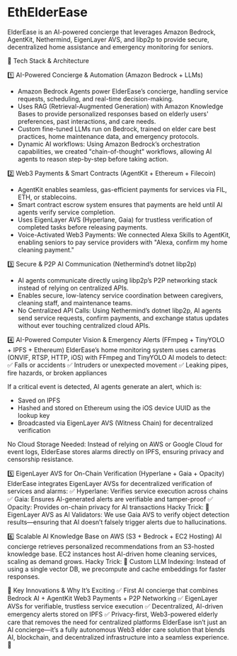 # EthElderEase
ElderEase is an AI-powered concierge that leverages Amazon Bedrock, AgentKit, Nethermind, EigenLayer AVS, and libp2p to provide secure, decentralized home assistance and emergency monitoring for seniors.

🧩 Tech Stack & Architecture

1️⃣ AI-Powered Concierge & Automation (Amazon Bedrock + LLMs)
- Amazon Bedrock Agents power ElderEase’s concierge, handling service requests, scheduling, and real-time decision-making.
- Uses RAG (Retrieval-Augmented Generation) with Amazon Knowledge Bases to provide personalized responses based on elderly users' preferences, past interactions, and care needs.
- Custom fine-tuned LLMs run on Bedrock, trained on elder care best practices, home maintenance data, and emergency protocols.
- Dynamic AI workflows: Using Amazon Bedrock’s orchestration capabilities, we created "chain-of-thought" workflows, allowing AI agents to reason step-by-step before taking action.

2️⃣ Web3 Payments & Smart Contracts (AgentKit + Ethereum + Filecoin)
- AgentKit enables seamless, gas-efficient payments for services via FIL, ETH, or stablecoins.
- Smart contract escrow system ensures that payments are held until AI agents verify service completion.
- Uses EigenLayer AVS (Hyperlane, Gaia) for trustless verification of completed tasks before releasing payments.
- Voice-Activated Web3 Payments: We connected Alexa Skills to AgentKit, enabling seniors to pay service providers with "Alexa, confirm my home cleaning payment."

3️⃣ Secure & P2P AI Communication (Nethermind’s dotnet libp2p)
- AI agents communicate directly using libp2p’s P2P networking stack instead of relying on centralized APIs.
- Enables secure, low-latency service coordination between caregivers, cleaning staff, and maintenance teams.
- No Centralized API Calls: Using Nethermind’s dotnet libp2p, AI agents send service requests, confirm payments, and exchange status updates without ever touching centralized cloud APIs.

4️⃣ AI-Powered Computer Vision & Emergency Alerts (FFmpeg + TinyYOLO + IPFS + Ethereum)
ElderEase’s home monitoring system uses cameras (ONVIF, RTSP, HTTP, iOS) with FFmpeg and TinyYOLO AI models to detect:
 ✅ Falls or accidents
 ✅ Intruders or unexpected movement
 ✅ Leaking pipes, fire hazards, or broken appliances

If a critical event is detected, AI agents generate an alert, which is:
- Saved on IPFS
- Hashed and stored on Ethereum using the iOS device UUID as the lookup key
- Broadcasted via EigenLayer AVS (Witness Chain) for decentralized verification

No Cloud Storage Needed: Instead of relying on AWS or Google Cloud for event logs, ElderEase stores alarms directly on IPFS, ensuring privacy and censorship resistance.

5️⃣ EigenLayer AVS for On-Chain Verification (Hyperlane + Gaia + Opacity)
ElderEase integrates EigenLayer AVSs for decentralized verification of services and alarms:
 ✅ Hyperlane: Verifies service execution across chains
 ✅ Gaia: Ensures AI-generated alerts are verifiable and tamper-proof
 ✅ Opacity: Provides on-chain privacy for AI transactions
Hacky Trick:
 🔹 EigenLayer AVS as AI Validators: We use Gaia AVS to verify object detection results—ensuring that AI doesn’t falsely trigger alerts due to hallucinations.

6️⃣ Scalable AI Knowledge Base on AWS (S3 + Bedrock + EC2 Hosting)
AI concierge retrieves personalized recommendations from an S3-hosted knowledge base.
EC2 instances host AI-driven home cleaning services, scaling as demand grows.
Hacky Trick:
 🔹 Custom LLM Indexing: Instead of using a single vector DB, we precompute and cache embeddings for faster responses.

🚀 Key Innovations & Why It’s Exciting
✅ First AI concierge that combines Bedrock AI + AgentKit Web3 Payments + P2P Networking
 ✅ EigenLayer AVSs for verifiable, trustless service execution
 ✅ Decentralized, AI-driven emergency alerts stored on IPFS
 ✅ Privacy-first, Web3-powered elderly care that removes the need for centralized platforms
ElderEase isn’t just an AI concierge—it’s a fully autonomous Web3 elder care solution that blends AI, blockchain, and decentralized infrastructure into a seamless experience. 🚀

